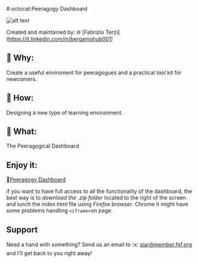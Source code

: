 #:octocat:Peeragogy Dashboard 

![alt text](https://cloud.githubusercontent.com/assets/3668236/8311012/c1e3dfd8-19d3-11e5-9c7e-81c7c1c5033d.jpg)

Created and maintained by: :globe_with_meridians: [Fabrizio Terzi] (https://it.linkedin.com/in/bergamohub001) 

## :radio_button: Why: 
Create a useful enviroment for peeragogues and a practical tool kit for newcomers.
## :radio_button: How: 
Designing a new type of learning environment. 
## :radio_button: What: 
The Peeragogical Dashboard

## Enjoy it:
:link:[Peeragogy Dashboard](https://htmlpreview.github.io/?https://github.com/Peeragogy/Peeragogy-Dashboard/blob/master/Dashboard-V1.1.4/index.html)

if you want to have full access to all the functionality of the dashboard, the best way is to *download the .zip folder* located to the right of the screen and lunch the *index.html* file using *Firefox browser*. Chrome it might have some problems handling `<iframe>`on page.

## Support
 
Need a hand with something? Send us an email to :envelope: [siar@member.fsf.org](mailto:siar@member.fsf.org) and I'll get back to you right away!


